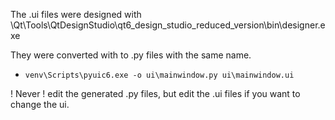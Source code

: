 The .ui files were designed with \Qt\Tools\QtDesignStudio\qt6_design_studio_reduced_version\bin\designer.exe

They were converted with  to .py files with the same name.
* `venv\Scripts\pyuic6.exe -o ui\mainwindow.py ui\mainwindow.ui`

! Never ! edit the generated .py files, but edit the .ui files if you want to change the ui.
